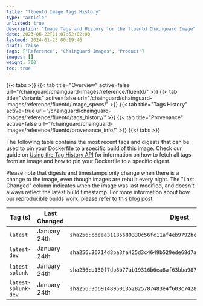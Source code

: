 ```yaml
---
title: "fluentd Image Tags History"
type: "article"
unlisted: true
description: "Image Tags and History for the fluentd Chainguard Image"
date: 2023-06-22T11:07:52+02:00
lastmod: 2024-01-25 00:19:46
draft: false
tags: ["Reference", "Chainguard Images", "Product"]
images: []
weight: 700
toc: true
---
```


{{< tabs >}}
{{< tab title="Overview" active=false url="/chainguard/chainguard-images/reference/fluentd/" >}}
{{< tab title="Variants" active=false url="/chainguard/chainguard-images/reference/fluentd/image_specs/" >}}
{{< tab title="Tags History" active=true url="/chainguard/chainguard-images/reference/fluentd/tags_history/" >}}
{{< tab title="Provenance" active=false url="/chainguard/chainguard-images/reference/fluentd/provenance_info/" >}}
{{</ tabs >}}

The following table contains the most recent tags and digests that can be used to pin your Dockerfile to a specific build of this image. Check our guide on [Using the Tag History API](/chainguard/chainguard-images/using-the-tag-history-api/) for information on how to fetch all tags from an image and how to pin your Dockerfile to a specific digest.

Please note that digests and timestamps only change when there is a change to the image, even though images are rebuilt every night. The "Last Changed" column indicates when the image was last modified, and doesn't always reflect the latest build timestamp. For more information about how our reproducible builds work, please refer to [this blog post](https://www.chainguard.dev/unchained/reproducing-chainguards-reproducible-image-builds).

| Tag (s)              | Last Changed | Digest                                                                    |
|----------------------|--------------|---------------------------------------------------------------------------|
|  `latest`            | January 24th | `sha256:cdeea31135680330c56fc11af4eb9792bca9c4915b052ae5f9d9e2395d6f7e6f` |
|  `latest-dev`        | January 24th | `sha256:36714d8ba3fa425d3c4649b529ede68d7a0d71accd950453e4ed98e8b35201b5` |
|  `latest-splunk`     | January 24th | `sha256:b130f7db8b77ab19316b6ea8af63bba987d603c1bf02f02d55bbbce9ee531c30` |
|  `latest-splunk-dev` | January 24th | `sha256:3d691489501352825787483e4f603c74286b8ebb554a84c0f05c1c63677067e0` |

